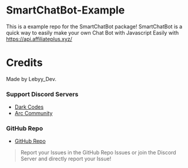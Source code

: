 # SmartChatBot-Example

This is a example repo for the SmartChatBot package!
SmartChatBot is a quick way to easily make your own Chat Bot with Javascript Easily with https://api.affiliateplus.xyz/

# Credits
 
Made by Lebyy_Dev.

### Support Discord Servers
- [Dark Codes](https://discord.com/invite/devs)
- [Arc Community](https://discord.com/invite/discvent)
### GitHub Repo
- [GitHub Repo](https://github.com/Lebyy/SmartChatBot)

> Report your Issues in the GitHub Repo Issues or join the Discord Server and directly report your Issue!
